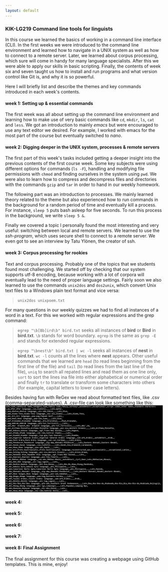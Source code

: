 ```yaml
---
layout: default
---
```


### KIK-LG219 Command line tools for linguists

In this course we learned the basics of working in a command line interface (CLI). In the first weeks we were introduced to the command line environment and learned how to navigate in a UNIX system as well as how to connect to a remote server. Later, we learned about corpus processing, which sure will come in handy for many language specialists. After this we were able to apply our skills in basic scripting. Finally, the contents of week six and seven taught us how to install and run programs and what version control like Git is, and why it is so powerful.  

Here I will briefly list and describe the themes and key commands introduced in each week's contents.

#### week 1: Setting up & essential commands

The first week was all about setting up the command line environment and learning how to make use of very basic commands like `cd`, `mkdir`, `ls`, `cat` and `less`. We got an introduction to mainly *emacs* but were encouraged to use any text editor we desired. For example, I worked with emacs for the most part of the course but eventually switched to *nano*. 

#### week 2: Digging deeper in the UNIX system, processes & remote servers

The first part of this week's tasks included getting a deeper insight into the previous contents of the first course week. Some key subjects were using different options for commands (`ls -F`), handling and modifying file permissions with `chmod` and finding ourselves in the system using `pwd`. We were also to learn how to compress and decompress files and directories with the commands `gzip` and `tar` in order to hand in our weekly homework.

The following part was an introduction to processes. We mainly learned theory related to the theme but also experienced how to run commands in the background for a random period of time and eventually kill a process. For instance, `sleep 5` puts bash asleep for five seconds. To run this process in the background, we write `sleep 5 &`.

Finally we covered a topic I personally found the most interesting and very useful: switching between local and remote servers. We learned to use the *ssh-program*, which uses secure shell to connect to a remote server. We even got to see an interview by Tatu Ylönen, the creator of ssh.  

#### week 3: Corpus processing for rookies

Text and corpus processing. Probably one of the topics that we students found most challenging. We started off by checking that our system supports utf-8 encoding, because working with a lot of corpora will eventually lead to the need of proper language settings. Fairly soon we also learned to use the commands `unix2dos` and `dos2unix`, which convert Unix text files to a Windows plain text format and vice versa:
> `unix2dos unixpoem.txt`

For many questions in our weekly quizzes we had to find all instances of a word in a text. For this we worked with regular expressions and the grep command:
> `egrep "\b[Bb]ird\b" bird.txt` seeks all instances of **bird** or **Bird** in **bird.txt**. `\b` stands for word boundary. `egrep` is the same as `grep -E` and stands for extended regular expressions.

> `egrep "\bnest\b" bird.txt | wc -l` seeks all instances of **nest** in **bird.txt**. `wc -l` counts all the lines where **nest** appears.
Other useful commands that we learned are `head` (to read lines beginning from the first line of the file) and `tail` (to read lines from the last line of the file), `uniq` to search all repated lines and read them as one line only, `sort` to sort the lines ina file into either alphabetical or numerical order and finally `tr` to translate or transform some characters into others (for example, capital letters to lower case letters).

Besides having fun with ReGex we read about formatted text files, like .csv (comma-separated-values). A .csv-file can look like something like this:
![csv_example](./assets/img/csv_example.png)

#### week 4:  

#### week 5:

#### week 6:

#### week 7:

#### week 8: Final Assignment

The final assignment for this course was creating a webpage using GitHub templates. This is mine, enjoy!
